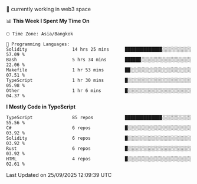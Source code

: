 🔭 currently working in web3 space

<!--START_SECTION:waka-->
📊 **This Week I Spent My Time On** 

```text
🕑︎ Time Zone: Asia/Bangkok

💬 Programming Languages: 
Solidity                 14 hrs 25 mins      ██████████████░░░░░░░░░░░   57.09 % 
Bash                     5 hrs 34 mins       ██████░░░░░░░░░░░░░░░░░░░   22.06 % 
Makefile                 1 hr 53 mins        ██░░░░░░░░░░░░░░░░░░░░░░░   07.51 % 
TypeScript               1 hr 30 mins        █░░░░░░░░░░░░░░░░░░░░░░░░   05.98 % 
Other                    1 hr 6 mins         █░░░░░░░░░░░░░░░░░░░░░░░░   04.37 % 
```

**I Mostly Code in TypeScript** 

```text
TypeScript               85 repos            ██████████████░░░░░░░░░░░   55.56 % 
C#                       6 repos             █░░░░░░░░░░░░░░░░░░░░░░░░   03.92 % 
Solidity                 6 repos             █░░░░░░░░░░░░░░░░░░░░░░░░   03.92 % 
Rust                     6 repos             █░░░░░░░░░░░░░░░░░░░░░░░░   03.92 % 
HTML                     4 repos             █░░░░░░░░░░░░░░░░░░░░░░░░   02.61 % 
```




 Last Updated on 25/09/2025 12:09:39 UTC
<!--END_SECTION:waka-->
